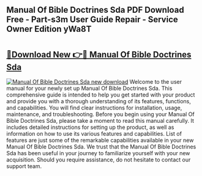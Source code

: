 ## Manual Of Bible Doctrines Sda PDF Download Free - Part-s3m User Guide Repair - Service Owner Edition yWa8T

# <h2><a href="http://cf24618.oget.top/?id=Manual+Of+Bible+Doctrines+Sda">🔗Download New 👉🔴 Manual Of Bible Doctrines Sda</a></h2>

[![Manual Of Bible Doctrines Sda new download](https://i.imgur.com/5g1atiW.png)](http://cf24618.oget.top/?id=Manual+Of+Bible+Doctrines+Sda)
Welcome to the user manual for your newly set up Manual Of Bible Doctrines Sda. This comprehensive guide is intended to help you get started with your product and provide you with a thorough understanding of its features, functions, and capabilities. You will find clear instructions for installation, usage, maintenance, and troubleshooting. Before you begin using your Manual Of Bible Doctrines Sda, please take a moment to read this manual carefully. It includes detailed instructions for setting up the product, as well as information on how to use its various features and capabilities. List of features are just some of the remarkable capabilities available in your new Manual Of Bible Doctrines Sda. We trust that the Manual Of Bible Doctrines Sda has been useful in your journey to familiarize yourself with your new acquisition. Should you require assistance, do not hesitate to contact our support team.
